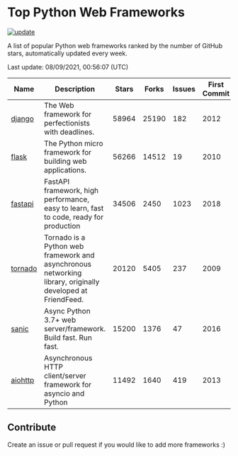 # Top Python Web Frameworks

[![update](https://github.com/sunnysid3up/python-web-frameworks/actions/workflows/update.yml/badge.svg)](https://github.com/sunnysid3up/python-web-frameworks/actions/workflows/update.yml)

A list of popular Python web frameworks ranked by the number of GitHub stars, automatically updated every week.

Last update: 08/09/2021, 00:56:07 (UTC)

| Name          | Description          | Stars                     | Forks          | Issues               | First Commit        | Last Commit         |
|---------------|----------------------|---------------------------|----------------|----------------------|---------------------|---------------------|
| [django](https://github.com/django/django) | The Web framework for perfectionists with deadlines. | 58964 | 25190 | 182 | 2012 | 2021-08-08 |
| [flask](https://github.com/pallets/flask) | The Python micro framework for building web applications. | 56266 | 14512 | 19 | 2010 | 2021-08-08 |
| [fastapi](https://github.com/tiangolo/fastapi) | FastAPI framework, high performance, easy to learn, fast to code, ready for production | 34506 | 2450 | 1023 | 2018 | 2021-08-09 |
| [tornado](https://github.com/tornadoweb/tornado) | Tornado is a Python web framework and asynchronous networking library, originally developed at FriendFeed. | 20120 | 5405 | 237 | 2009 | 2021-08-08 |
| [sanic](https://github.com/sanic-org/sanic) | Async Python 3.7+ web server/framework. Build fast. Run fast. | 15200 | 1376 | 47 | 2016 | 2021-08-08 |
| [aiohttp](https://github.com/aio-libs/aiohttp) | Asynchronous HTTP client/server framework for asyncio and Python | 11492 | 1640 | 419 | 2013 | 2021-08-08 |

## Contribute 

Create an issue or pull request if you would like to add more frameworks :)